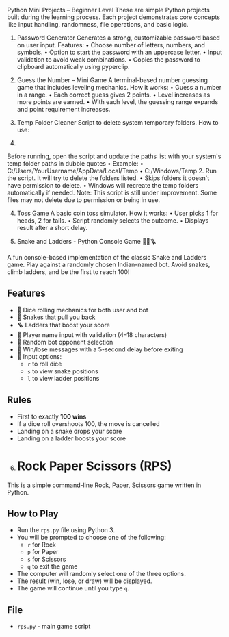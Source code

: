 Python Mini Projects – Beginner Level
These are simple Python projects built during the learning process. Each project demonstrates core concepts like input handling, randomness, file operations, and basic logic.
 
1. Password Generator
Generates a strong, customizable password based on user input.
Features:
• 
Choose number of letters, numbers, and symbols.
• 
Option to start the password with an uppercase letter.
• 
Input validation to avoid weak combinations.
• 
Copies the password to clipboard automatically using pyperclip.
 
2. Guess the Number – Mini Game
A terminal-based number guessing game that includes leveling mechanics.
How it works:
• 
Guess a number in a range.
• 
Each correct guess gives 2 points.
• 
Level increases as more points are earned.
• 
With each level, the guessing range expands and point requirement increases.
 
3. Temp Folder Cleaner
Script to delete system temporary folders.
How to use:
1. 
Before running, open the script and update the paths list with your system's temp folder paths in dubble quotes
• 
Example:
• 
C:/Users/YourUsername/AppData/Local/Temp
• 
C:/Windows/Temp
2. 
Run the script. It will try to delete the folders listed.
• 
Skips folders it doesn't have permission to delete.
• 
Windows will recreate the temp folders automatically if needed.
Note: This script is still under improvement. Some files may not delete due to permission or being in use.
 
4. Toss Game
A basic coin toss simulator.
How it works:
• 
User picks 1 for heads, 2 for tails.
• 
Script randomly selects the outcome.
• 
Displays result after a short delay.

5. Snake and Ladders - Python Console Game 🎲🐍🪜

A fun console-based implementation of the classic Snake and Ladders game. Play against a randomly chosen Indian-named bot. Avoid snakes, climb ladders, and be the first to reach 100!

## Features

- 🎲 Dice rolling mechanics for both user and bot
- 🐍 Snakes that pull you back
- 🪜 Ladders that boost your score
- 👤 Player name input with validation (4–18 characters)
- 🤖 Random bot opponent selection
- 🎉 Win/lose messages with a 5-second delay before exiting
- 🔄 Input options: 
  - `r` to roll dice
  - `s` to view snake positions
  - `l` to view ladder positions

## Rules

- First to exactly **100 wins**
- If a dice roll overshoots 100, the move is cancelled
- Landing on a snake drops your score
- Landing on a ladder boosts your score

6.  # Rock Paper Scissors (RPS)

This is a simple command-line Rock, Paper, Scissors game written in Python.

## How to Play

- Run the `rps.py` file using Python 3.
- You will be prompted to choose one of the following:
  - `r` for Rock
  - `p` for Paper
  - `s` for Scissors
  - `q` to exit the game
- The computer will randomly select one of the three options.
- The result (win, lose, or draw) will be displayed.
- The game will continue until you type `q`.

## File

- `rps.py` - main game script

